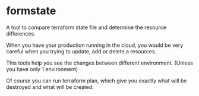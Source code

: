 # formstate
A tool to compare terraform state file and determine the resource differences.

When you have your production running in the cloud, you would be very careful when you trying to update, add or delete a resources. 

This tools help you see the changes between different environment. (Unless you have only 1 environment) 

Of course you can run terraform plan, which give you exactly what will be destroyed and what will be created. 

